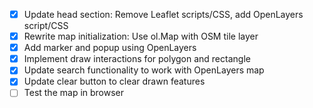 - [x] Update head section: Remove Leaflet scripts/CSS, add OpenLayers script/CSS
- [x] Rewrite map initialization: Use ol.Map with OSM tile layer
- [x] Add marker and popup using OpenLayers
- [x] Implement draw interactions for polygon and rectangle
- [x] Update search functionality to work with OpenLayers map
- [x] Update clear button to clear drawn features
- [ ] Test the map in browser
